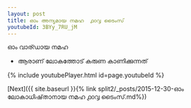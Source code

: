 ```yaml
---
layout: post
title: ഓം അന്യമായ നമഹ  ൧൦൮ ടൈംസ്
youtubeId: 3BYy_7RU_jM
---
```

 
 
 ഓം വാര്ഡായ നമഹ 
 
 -  ആരാണ് ലോകത്തോട് കരുണ കാണിക്കുന്നത് 
 
  
 
  
 
 
 
 
 
 


{% include youtubePlayer.html id=page.youtubeId %}
 
[Next]({{ site.baseurl }}{% link  split2/_posts/2015-12-30-ഓം ലോകാധിഷ്‌താനായ നമഹ ൧൦൮ ടൈംസ്.md%})
 
